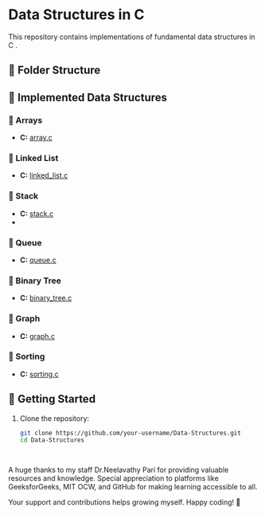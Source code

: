 # Data Structures in C

This repository contains implementations of fundamental data structures in C .

## 📂 Folder Structure

## 📌 Implemented Data Structures

### 🔹 Arrays
- **C:** [array.c](C/array.c)

### 🔹 Linked List
- **C:** [linked_list.c](C/linked_list.c)


### 🔹 Stack
- **C:** [stack.c](C/stack.c)
- 
### 🔹 Queue
- **C:** [queue.c](C/queue.c)

### 🔹 Binary Tree
- **C:** [binary_tree.c](C/binary_tree.c)

### 🔹 Graph
- **C:** [graph.c](C/graph.c)

### 🔹  Sorting
- **C:** [sorting.c](C/sorting.c)

## 🚀 Getting Started

1. Clone the repository:
   ```bash
   git clone https://github.com/your-username/Data-Structures.git
   cd Data-Structures

  
A huge thanks to my staff Dr.Neelavathy Pari  for providing valuable resources and knowledge. Special appreciation to platforms like GeeksforGeeks, MIT OCW, and GitHub for making learning accessible to all.

Your support and contributions helps growing myself. Happy coding! 🚀
